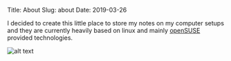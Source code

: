 Title: About
Slug: about
Date: 2019-03-26

I decided to create this little place to store my notes on my computer setups and they are currently heavily based on linux and mainly [openSUSE][1] provided technologies.

![alt text][logo-small]


[logo-small]: {attach}/images/opensuse.png "openSUSE Geeko head"
[1]: https://www.opensuse.org/
